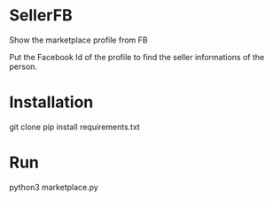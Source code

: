 # SellerFB

Show the marketplace profile from FB

Put the Facebook Id of the profile to find the seller informations of the person.


# Installation

git clone 
pip install requirements.txt

# Run

python3 marketplace.py
